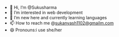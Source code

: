 - 👋 Hi, I’m @Sukusharma 
- 👀 I’m interested in web development 
- 🌱 I’m new here and currently learning languages
- 📫 How to reach me @sukanyash1102@gmailm.com
- 😄 Pronouns:i use she/her
  

 
